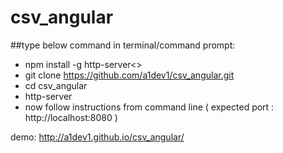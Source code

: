 # csv_angular
##type below command in terminal/command prompt:

- npm install -g http-server<>
- git clone https://github.com/a1dev1/csv_angular.git
- cd csv_angular
- http-server
- now follow instructions from command line ( expected port : http://localhost:8080 )

demo: http://a1dev1.github.io/csv_angular/

